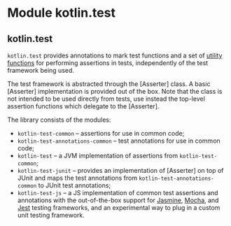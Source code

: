 # Module kotlin.test

## kotlin.test

`kotlin.test` provides annotations to mark test functions and a set of [utility functions](kotlin.test/index.html#functions) for performing assertions in tests, 
independently of the test framework being used. 

The test framework is abstracted through the [Asserter] class. 
A basic [Asserter] implementation is provided out of the box. 
Note that the class is not intended to be used directly from tests, 
use instead the top-level assertion functions which delegate to the [Asserter].

The library consists of the modules:

- `kotlin-test-common` – assertions for use in common code;
- `kotlin-test-annotations-common` – test annotations for use in common code;
- `kotlin-test` – a JVM implementation of assertions from `kotlin-test-common`;
- `kotlin-test-junit` – provides an implementation of [Asserter] on top of JUnit
  and maps the test annotations from `kotlin-test-annotations-common` to JUnit test annotations;
- `kotlin-test-js` – a JS implementation of common test assertions and annotations 
  with the out-of-the-box support for [Jasmine](https://jasmine.github.io/), [Mocha](https://mochajs.org/), 
  and [Jest](https://facebook.github.io/jest/) testing frameworks, and an experimental way to plug in 
  a custom unit testing framework. 
